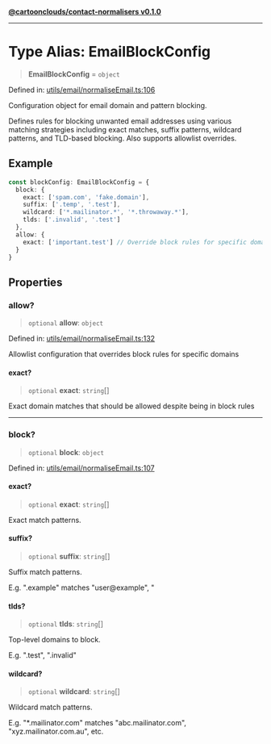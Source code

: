 [**@cartoonclouds/contact-normalisers v0.1.0**](../README.md)

***

# Type Alias: EmailBlockConfig

> **EmailBlockConfig** = `object`

Defined in: [utils/email/normaliseEmail.ts:106](https://gitlab.com/good-life/glp-frontend/-/blob/main/packages/plugins/contact-normalisers/src/utils/email/normaliseEmail.ts#L106)

Configuration object for email domain and pattern blocking.

Defines rules for blocking unwanted email addresses using various matching
strategies including exact matches, suffix patterns, wildcard patterns, and
TLD-based blocking. Also supports allowlist overrides.

## Example

```typescript
const blockConfig: EmailBlockConfig = {
  block: {
    exact: ['spam.com', 'fake.domain'],
    suffix: ['.temp', '.test'],
    wildcard: ['*.mailinator.*', '*.throwaway.*'],
    tlds: ['.invalid', '.test']
  },
  allow: {
    exact: ['important.test'] // Override block rules for specific domains
  }
}
```

## Properties

### allow?

> `optional` **allow**: `object`

Defined in: [utils/email/normaliseEmail.ts:132](https://gitlab.com/good-life/glp-frontend/-/blob/main/packages/plugins/contact-normalisers/src/utils/email/normaliseEmail.ts#L132)

Allowlist configuration that overrides block rules for specific domains

#### exact?

> `optional` **exact**: `string`[]

Exact domain matches that should be allowed despite being in block rules

***

### block?

> `optional` **block**: `object`

Defined in: [utils/email/normaliseEmail.ts:107](https://gitlab.com/good-life/glp-frontend/-/blob/main/packages/plugins/contact-normalisers/src/utils/email/normaliseEmail.ts#L107)

#### exact?

> `optional` **exact**: `string`[]

Exact match patterns.

#### suffix?

> `optional` **suffix**: `string`[]

Suffix match patterns.

E.g. ".example" matches "user@example", "

#### tlds?

> `optional` **tlds**: `string`[]

Top-level domains to block.

E.g. ".test", ".invalid"

#### wildcard?

> `optional` **wildcard**: `string`[]

Wildcard match patterns.

E.g. "*.mailinator.com" matches "abc.mailinator.com", "xyz.mailinator.com.au", etc.
